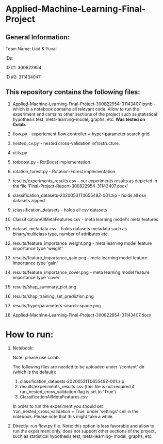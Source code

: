 # Applied-Machine-Learning-Final-Project

## General Information:
Team Name: Liad & Yuval

IDs:

ID #1: 300822954

ID #2: 311434047

## This repository contains the following files:

  1. Applied-Machine-Learning-Final-Project-300822954-31143407.ipynb - which is a notebook contains all relevant code. Allow to run the experiment and contains other sections of      the project such as statistical hypothesis test, meta-learning-model, graphs, etc. **Was tested on Colab**. 
  
  2. flow.py - experiement flow controller + hyper-parameter search grid.
  
  3. nested_cv.py - nested cross-validation infrastructure.
  
  4. utils.py
  
  5. rotboost.py - RotBoost implementation
  
  6. rotation_forest.py - Rotation-Forest implementation
  
  7. results/experiments_results.csv - our experiments results as depicted in the file 'Final-Project-Report-300822954-31143407.docx'
  
  8. classification_datasets-20200531T065549Z-001.zip - holds all csv datasets zipped
  
  9. /classification_datasets - holds all csv datasets
  
  10. ClassificationAllMetaFeatures.csv - meta learning model's meta features
  
  11. dataset-metadata.csv - holds datasets metadata such as binary/multiclass type, number of attributes etc. 
  
  12. results/feature_importance_weight.png - meta learning model feature importance type 'weight'
  
  13. results/feature_importance_gain.png - meta learning model feature importance type 'gain'
  
  14. results/feature_importance_cover.png - meta learning model feature importance type 'cover'
  
  15. results/shap_summary_plot.png
  
  16. results/shap_training_set_prediction.png
  
  17. results/hyperparameters-search-space.png
  
  18. Applied-Machine-Learning-Final-Project-300822954-31143407.docx

# How to run:

1. Notebook: 

   Note: please use colab.
   
   The following files are needed to be uploaded under '/content' dir (which is the default):
   1. classification_datasets-20200531T065549Z-001.zip
   2. results/experiments_results.csv (this file is not required if run_nested_cross_validation flag is set to 'True')
   3. ClassificationAllMetaFeatures.csv
   
   In order to run the experiment you should set 'run_nested_cross_validation = True' under 'settings' cell in the notebook. Please note that this might take a while. 
   
2. Directly: 
   run flow.py file.
   Note: this option is less favorable and allow to run the experiment only, does not support other sections of the project, such as statistical hypothesis test, meta-learning-          model, graphs, etc.

